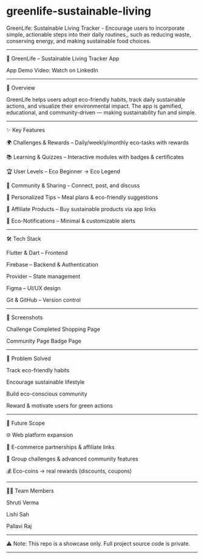 # greenlife-sustainable-living
GreenLife: Sustainable Living Tracker - Encourage users to incorporate simple, actionable steps into their daily routines,, such as reducing waste, conserving energy, and making sustainable food choices.

---

🌱 GreenLife – Sustainable Living Tracker App

App Demo Video: Watch on LinkedIn




---

🚀 Overview

GreenLife helps users adopt eco-friendly habits, track daily sustainable actions, and visualize their environmental impact.
The app is gamified, educational, and community-driven — making sustainability fun and simple.


---

✨ Key Features

🌍 Challenges & Rewards – Daily/weekly/monthly eco-tasks with rewards

📚 Learning & Quizzes – Interactive modules with badges & certificates

🏆 User Levels – Eco Beginner → Eco Legend

👥 Community & Sharing – Connect, post, and discuss

🥗 Personalized Tips – Meal plans & eco-friendly suggestions

🛒 Affiliate Products – Buy sustainable products via app links

🔔 Eco-Notifications – Minimal & customizable alerts



---

🛠️ Tech Stack

Flutter & Dart – Frontend

Firebase – Backend & Authentication

Provider – State management

Figma – UI/UX design

Git & GitHub – Version control



---

📸 Screenshots

Challenge Completed	Shopping Page

	


Community Page	Badge Page

	



---

🎯 Problem Solved

Track eco-friendly habits

Encourage sustainable lifestyle

Build eco-conscious community

Reward & motivate users for green actions



---

🌱 Future Scope

🌐 Web platform expansion

🤝 E-commerce partnerships & affiliate links

👥 Group challenges & advanced community features

💰 Eco-coins → real rewards (discounts, coupons)



---

👩‍💻 Team Members

Shruti Verma

Lishi Sah

Pallavi Raj



---

⚠️ Note: This repo is a showcase only. Full project source code is private.


---
